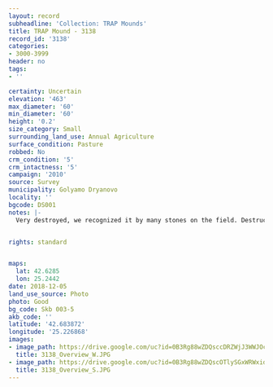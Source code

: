 ```yaml
---
layout: record
subheadline: 'Collection: TRAP Mounds'
title: TRAP Mound - 3138
record_id: '3138'
categories:
- 3000-3999
header: no
tags:
- ''

certainty: Uncertain
elevation: '463'
max_diameter: '60'
min_diameter: '60'
height: '0.2'
size_category: Small
surrounding_land_use: Annual Agriculture
surface_condition: Pasture
robbed: No
crm_condition: '5'
crm_intactness: '5'
campaign: '2010'
source: Survey
municipality: Golyamo Dryanovo
locality: ''
bgcode: DS001
notes: |-
  Very destroyed, we recognized it by many stones on the field. Destructed by agricultural work.


rights: standard


maps:
  lat: 42.6285
  lon: 25.2442
date: 2018-12-05
land_use_source: Photo
photo: Good
bg_code: Skb 003-5
akb_code: ''
latitude: '42.683872'
longitude: '25.226868'
images:
- image_path: https://drive.google.com/uc?id=0B3Rg88wZDQsccDRZWjJ3WWJOcjg
  title: 3138_Overview_W.JPG
- image_path: https://drive.google.com/uc?id=0B3Rg88wZDQscOTlySGxWRWxidFk
  title: 3138_Overview_S.JPG
---
```

